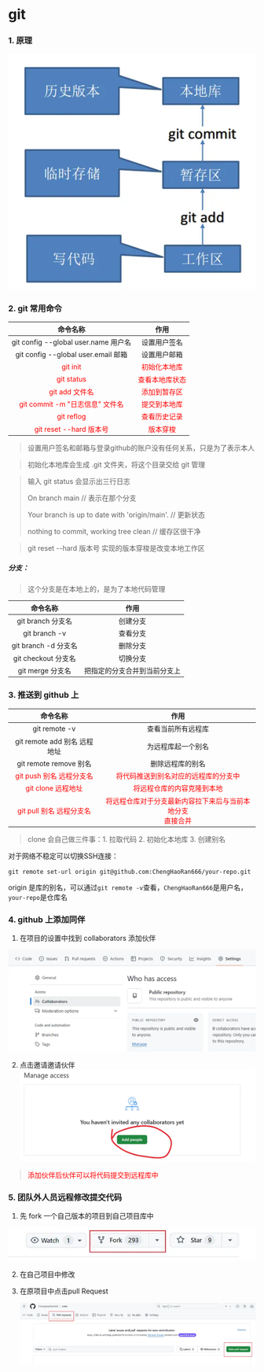 # git

### 1. 原理

![image](https://github.com/ChengHaoRan666/picx-images-hosting/raw/master/image.m0nuhrqi.webp)



### 2. git 常用命令

|                         命令名称                         |                  作用                   |
| :------------------------------------------------------: | :-------------------------------------: |
|           git config --global user.name 用户名           |              设置用户签名               |
|           git config --global user.email 邮箱            |              设置用户邮箱               |
|            <font color="red">git init</font>             |  <font color="red">初始化本地库</font>  |
|           <font color="red">git status</font>            | <font color="red">查看本地库状态</font> |
|         <font color="red">git add 文件名</font>          |  <font color="red">添加到暂存区</font>  |
| <font color="red">git commit -m "日志信息" 文件名</font> |  <font color="red">提交到本地库</font>  |
|           <font color="red">git reflog</font>            |  <font color="red">查看历史记录</font>  |
|     <font color="red">git reset --hard 版本号</font>     |    <font color="red">版本穿梭</font>    |

> 设置用户签名和邮箱与登录github的账户没有任何关系，只是为了表示本人

> 初始化本地库会生成 .git 文件夹，将这个目录交给 git 管理

> 输入 git status 会显示出三行日志
>
> On branch main // 表示在那个分支
>
> Your branch is up to date with 'origin/main'. // 更新状态
>
> nothing to commit, working tree clean // 缓存区很干净

> git reset --hard 版本号 实现的版本穿梭是改变本地工作区



##### 分支：

> 这个分支是在本地上的，是为了本地代码管理

|     **命令名称**     |           **作用**           |
| :------------------: | :--------------------------: |
|  git branch 分支名   |           创建分支           |
|    git branch -v     |           查看分支           |
| git branch -d 分支名 |           删除分支           |
| git checkout 分支名  |           切换分支           |
|   git merge 分支名   | 把指定的分支合并到当前分支上 |



### 3. 推送到 github 上

|                     命令名称                      |                             作用                             |
| :-----------------------------------------------: | :----------------------------------------------------------: |
|                   git remote -v                   |                      查看当前所有远程库                      |
|           git remote add 别名 远程地址            |                      为远程库起一个别名                      |
|              git remote remove 别名               |                       删除远程库的别名                       |
| <font color="red">git push 别名 远程分支名</font> | <font color="red">将代码推送到别名对应的远程库的分支中</font> |
|    <font color="red">git clone 远程地址</font>    |     <font color="red">将远程仓库的内容克隆到本地</font>      |
| <font color="red">git pull 别名 远程分支名</font> | <font color="red">将远程仓库对于分支最新内容拉下来后与当前本地分支<br />直接合并</font> |

> clone 会自己做三件事：1. 拉取代码  2. 初始化本地库  3. 创建别名





对于网络不稳定可以切换SSH连接：

```text
git remote set-url origin git@github.com:ChengHaoRan666/your-repo.git
```

origin 是库的别名，可以通过`git remote -v`查看，`ChengHaoRan666`是用户名，`your-repo`是仓库名





### 4. github 上添加同伴

1. 在项目的设置中找到 collaborators 添加伙伴

![image](https://github.com/ChengHaoRan666/picx-images-hosting/raw/master/image.5j454pkztw.webp)

2. 点击邀请邀请伙伴
 ![image](https://github.com/ChengHaoRan666/picx-images-hosting/raw/master/image.7zqdjmt99s.webp)

> <font color="red">添加伙伴后伙伴可以将代码提交到远程库中</font>



### 5. 团队外人员远程修改提交代码

1. 先 fork 一个自己版本的项目到自己项目库中

![image](https://github.com/ChengHaoRan666/picx-images-hosting/raw/master/image.9kg4j42nbw.webp)

2. 在自己项目中修改

3. 在原项目中点击pull Request 

    ![image](https://github.com/ChengHaoRan666/picx-images-hosting/raw/master/image.58hbbkmgti.webp)

